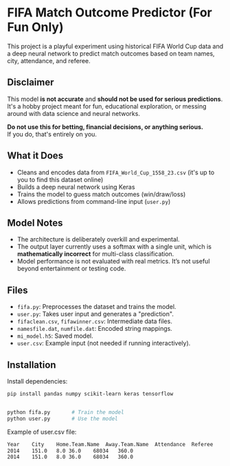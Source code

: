 # FIFA Match Outcome Predictor (For Fun Only)

This project is a playful experiment using historical FIFA World Cup data and a deep neural network to predict match outcomes based on team names, city, attendance, and referee.

##  Disclaimer

This model **is not accurate** and **should not be used for serious predictions**. It's a hobby project meant for fun, educational exploration, or messing around with data science and neural networks.

**Do not use this for betting, financial decisions, or anything serious.**  
If you do, that's entirely on you.

##  What it Does

- Cleans and encodes data from `FIFA_World_Cup_1558_23.csv` (it's up to you to find this dataset online)
- Builds a deep neural network using Keras
- Trains the model to guess match outcomes (win/draw/loss)
- Allows predictions from command-line input (`user.py`)

##  Model Notes

- The architecture is deliberately overkill and experimental.
- The output layer currently uses a softmax with a single unit, which is **mathematically incorrect** for multi-class classification.
- Model performance is not evaluated with real metrics. It’s not useful beyond entertainment or testing code.

##  Files

- `fifa.py`: Preprocesses the dataset and trains the model.
- `user.py`: Takes user input and generates a "prediction".
- `fifaclean.csv`, `fifawinner.csv`: Intermediate data files.
- `namesfile.dat`, `numfile.dat`: Encoded string mappings.
- `mi_model.h5`: Saved model.
- `user.csv`: Example input (not needed if running interactively).

##  Installation

Install dependencies:
```bash
pip install pandas numpy scikit-learn keras tensorflow


python fifa.py       # Train the model
python user.py       # Use the model

```

Example of user.csv file:

```bash
Year    City    Home.Team.Name  Away.Team.Name  Attendance  Referee
2014    151.0   8.0 36.0    68034   360.0
2014    151.0   8.0 36.0    68034   360.0

```
